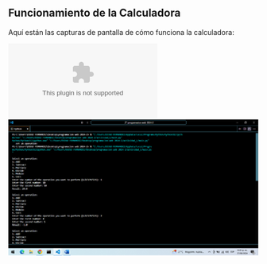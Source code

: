## Funcionamiento de la Calculadora

Aquí están las capturas de pantalla de cómo funciona la calculadora:

![Captura de Pantalla 1](cap_evidencia.docx)
![Captura de Pantalla 2](cap1.png)